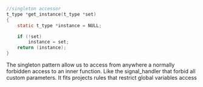 ```c
//singleton accessor
t_type *get_instance(t_type *set)
{
	static t_type *instance = NULL;

	if (!set)
		instance = set;
	return (instance);
}

```

The singleton pattern allow us to access from anywhere a normally forbidden access to an inner function. Like the signal_handler that forbid all custom parameters. It fits projects rules that restrict global variables access